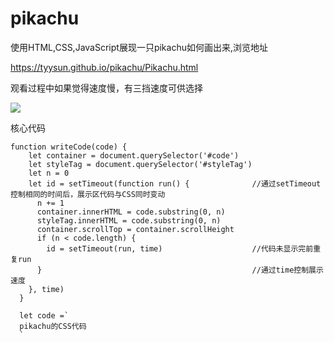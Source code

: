 # pikachu

使用HTML,CSS,JavaScript展现一只pikachu如何画出来,浏览地址  



https://tyysun.github.io/pikachu/Pikachu.html    

观看过程中如果觉得速度慢，有三挡速度可供选择   



![](https://upload-images.jianshu.io/upload_images/3429455-7780dabd9e0fef82.png?imageMogr2/auto-orient/strip%7CimageView2/2/w/1240)     


核心代码   
```
function writeCode(code) {
    let container = document.querySelector('#code')
    let styleTag = document.querySelector('#styleTag')
    let n = 0
    let id = setTimeout(function run() {              //通过setTimeout控制相同的时间后，展示区代码与CSS同时变动
      n += 1
      container.innerHTML = code.substring(0, n)
      styleTag.innerHTML = code.substring(0, n)
      container.scrollTop = container.scrollHeight
      if (n < code.length) {
        id = setTimeout(run, time)                    //代码未显示完前重复run
      }                                               //通过time控制展示速度
    }, time)
  }

  let code =`
  pikachu的CSS代码
  `
```
